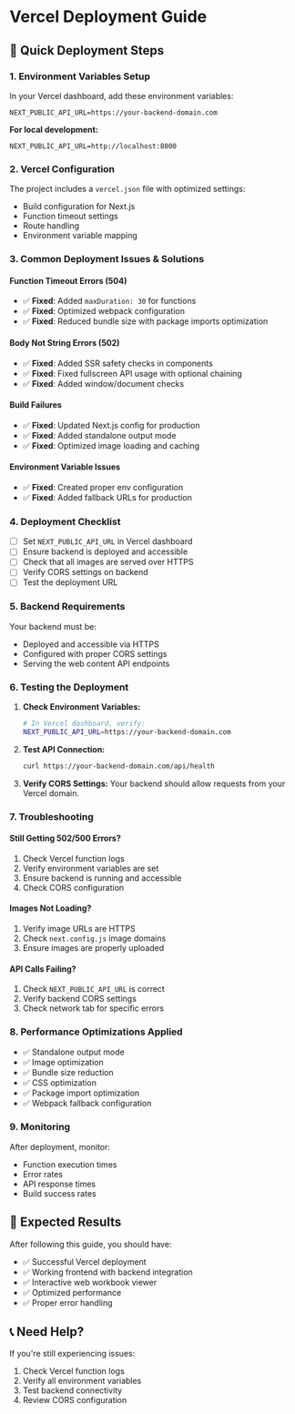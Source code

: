 # Vercel Deployment Guide

## 🚀 Quick Deployment Steps

### 1. **Environment Variables Setup**
In your Vercel dashboard, add these environment variables:

```
NEXT_PUBLIC_API_URL=https://your-backend-domain.com
```

**For local development:**
```
NEXT_PUBLIC_API_URL=http://localhost:8000
```

### 2. **Vercel Configuration**
The project includes a `vercel.json` file with optimized settings:
- Build configuration for Next.js
- Function timeout settings
- Route handling
- Environment variable mapping

### 3. **Common Deployment Issues & Solutions**

#### **Function Timeout Errors (504)**
- ✅ **Fixed**: Added `maxDuration: 30` for functions
- ✅ **Fixed**: Optimized webpack configuration
- ✅ **Fixed**: Reduced bundle size with package imports optimization

#### **Body Not String Errors (502)**
- ✅ **Fixed**: Added SSR safety checks in components
- ✅ **Fixed**: Fixed fullscreen API usage with optional chaining
- ✅ **Fixed**: Added window/document checks

#### **Build Failures**
- ✅ **Fixed**: Updated Next.js config for production
- ✅ **Fixed**: Added standalone output mode
- ✅ **Fixed**: Optimized image loading and caching

#### **Environment Variable Issues**
- ✅ **Fixed**: Created proper env configuration
- ✅ **Fixed**: Added fallback URLs for production

### 4. **Deployment Checklist**

- [ ] Set `NEXT_PUBLIC_API_URL` in Vercel dashboard
- [ ] Ensure backend is deployed and accessible
- [ ] Check that all images are served over HTTPS
- [ ] Verify CORS settings on backend
- [ ] Test the deployment URL

### 5. **Backend Requirements**
Your backend must be:
- Deployed and accessible via HTTPS
- Configured with proper CORS settings
- Serving the web content API endpoints

### 6. **Testing the Deployment**

1. **Check Environment Variables:**
   ```bash
   # In Vercel dashboard, verify:
   NEXT_PUBLIC_API_URL=https://your-backend-domain.com
   ```

2. **Test API Connection:**
   ```bash
   curl https://your-backend-domain.com/api/health
   ```

3. **Verify CORS Settings:**
   Your backend should allow requests from your Vercel domain.

### 7. **Troubleshooting**

#### **Still Getting 502/500 Errors?**
1. Check Vercel function logs
2. Verify environment variables are set
3. Ensure backend is running and accessible
4. Check CORS configuration

#### **Images Not Loading?**
1. Verify image URLs are HTTPS
2. Check `next.config.js` image domains
3. Ensure images are properly uploaded

#### **API Calls Failing?**
1. Check `NEXT_PUBLIC_API_URL` is correct
2. Verify backend CORS settings
3. Check network tab for specific errors

### 8. **Performance Optimizations Applied**

- ✅ Standalone output mode
- ✅ Image optimization
- ✅ Bundle size reduction
- ✅ CSS optimization
- ✅ Package import optimization
- ✅ Webpack fallback configuration

### 9. **Monitoring**

After deployment, monitor:
- Function execution times
- Error rates
- API response times
- Build success rates

## 🎯 **Expected Results**

After following this guide, you should have:
- ✅ Successful Vercel deployment
- ✅ Working frontend with backend integration
- ✅ Interactive web workbook viewer
- ✅ Optimized performance
- ✅ Proper error handling

## 📞 **Need Help?**

If you're still experiencing issues:
1. Check Vercel function logs
2. Verify all environment variables
3. Test backend connectivity
4. Review CORS configuration
